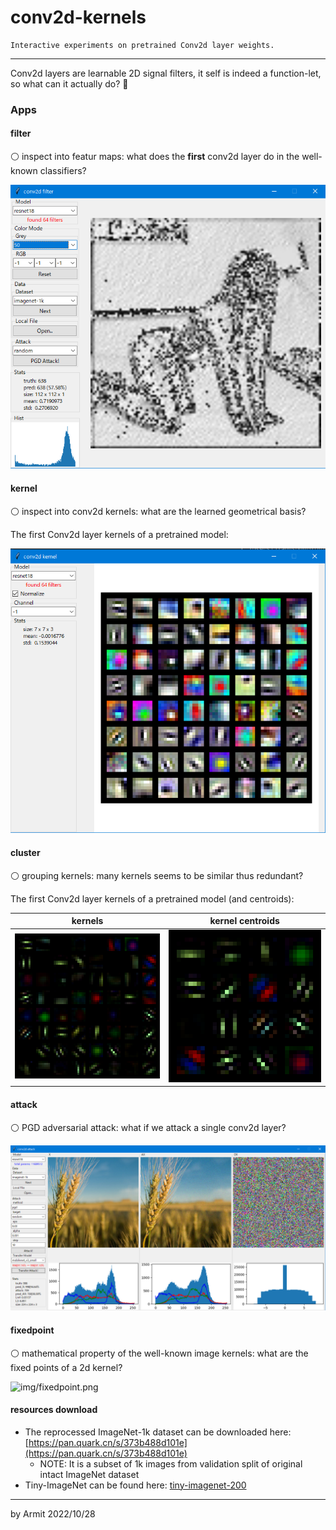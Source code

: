 # conv2d-kernels

    Interactive experiments on pretrained Conv2d layer weights.

----

Conv2d layers are learnable 2D signal filters, it self is indeed a function-let, so what can it actually do? 🤔

### Apps

#### filter

⚪ inspect into featur maps: what does the **first** conv2d layer do in the well-known classifiers?

![img/filter.png](img/filter.png)

#### kernel

⚪ inspect into conv2d kernels: what are the learned geometrical basis?

The first Conv2d layer kernels of a pretrained model:

![img/kernel.png](img/kernel.png)

#### cluster

⚪ grouping kernels: many kernels seems to be similar thus redundant?

The first Conv2d layer kernels of a pretrained model (and centroids):

| kernels | kernel centroids |
| :-: | :-: |
| ![img/resnet18-conv1-kernels.png](img/resnet18-conv1-kernels.png) | ![img/resnet18-conv1-kernel-centroids.png](img/resnet18-conv1-kernel-centroids.png) |

#### attack

⚪ PGD adversarial attack: what if we attack a single conv2d layer?

![img/attack.png](img/attack.png)

#### fixedpoint

⚪ mathematical property of the well-known image kernels: what are the fixed points of a 2d kernel?

![img/fixedpoint.png](img/fixedpoint.png)


#### resources download

- The reprocessed ImageNet-1k dataset can be downloaded here: [https://pan.quark.cn/s/373b488d101e](https://pan.quark.cn/s/373b488d101e)
  - NOTE: It is a subset of 1k images from validation split of original intact ImageNet dataset
- Tiny-ImageNet can be found here: [tiny-imagenet-200](https://tiny-imagenet.herokuapp.com)

----

by Armit
2022/10/28 
